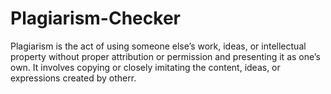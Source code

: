 # Plagiarism-Checker
Plagiarism is the act of using someone else’s work, ideas, or intellectual property without proper attribution or permission and presenting it as one’s own. It involves copying or closely imitating the content, ideas, or expressions created by otherr.
